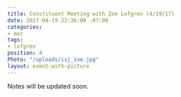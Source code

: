 ```yaml
---
title: Constituent Meeting with Zoe Lofgren (4/19/17)
date: 2017-04-19 22:36:00 -07:00
categories:
- moc
tags:
- lofgren
position: 4
Photo: "/uploads/isj_zoe.jpg"
layout: event-with-picture
---
```


Notes will be updated soon.